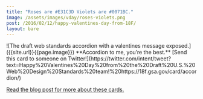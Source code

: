 ```yaml
---
title: "Roses are #E31C3D Violets are #0071BC."
image: /assets/images/vday/roses-violets.png
post: /2016/02/12/happy-valentines-day-from-18F/
layout: bare
---
```

<meta name="twitter:card" content="photo" />
<meta name="twitter:title" content="{{ page.title }}" />
<meta name="twitter:image" content="{{site.url}}{{page.image}}" />
<meta name="twitter:url" content="{{ page.post }}" />
![The draft web standards accordion with a valentines message exposed.]({{site.url}}{{page.image}})
**Accordion to me, you’re the best.** [Send this card to someone on Twitter!](https://twitter.com/intent/tweet?text=Happy%20Valentines%20Day%20from%20the%20Draft%20U.S.%20Web%20Design%20Standards%20team!%20https://18f.gsa.gov/card/accordion/)

[Read the blog post for more about these cards.]({{site.url}}{{page.post}})
